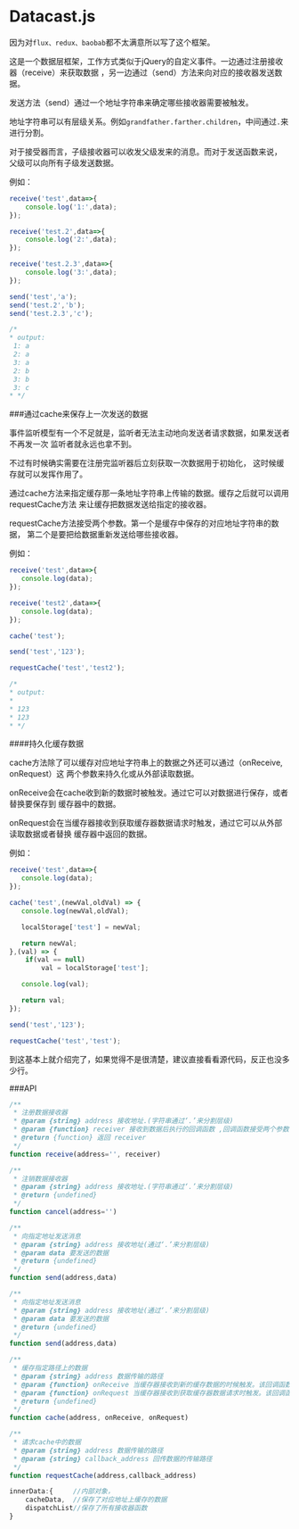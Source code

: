 # Datacast.js
因为对`flux、redux、baobab`都不太满意所以写了这个框架。

这是一个数据层框架，工作方式类似于jQuery的自定义事件。一边通过注册接收器（receive）来获取数据
，另一边通过（send）方法来向对应的接收器发送数据。

发送方法（send）通过一个地址字符串来确定哪些接收器需要被触发。

地址字符串可以有层级关系。例如`grandfather.farther.children`，中间通过`.`来进行分割。

对于接受器而言，子级接收器可以收发父级发来的消息。而对于发送函数来说，
父级可以向所有子级发送数据。

例如：
```javascript
receive('test',data=>{
    console.log('1:',data);
});

receive('test.2',data=>{
    console.log('2:',data);
});

receive('test.2.3',data=>{
    console.log('3:',data);
});

send('test','a');
send('test.2','b');
send('test.2.3','c');

/*
* output:
 1: a
 2: a
 3: a
 2: b
 3: b
 3: c
* */
```

###通过cache来保存上一次发送的数据

事件监听模型有一个不足就是，监听者无法主动地向发送者请求数据，如果发送者不再发一次
监听者就永远也拿不到。

不过有时候确实需要在注册完监听器后立刻获取一次数据用于初始化，
这时候缓存就可以发挥作用了。

通过cache方法来指定缓存那一条地址字符串上传输的数据。缓存之后就可以调用requestCache方法
来让缓存把数据发送给指定的接收器。

requestCache方法接受两个参数。第一个是缓存中保存的对应地址字符串的数据，
第二个是要把给数据重新发送给哪些接收器。

例如：

```javascript
receive('test',data=>{
   console.log(data);
});

receive('test2',data=>{
   console.log(data);
});

cache('test');

send('test','123');

requestCache('test','test2');

/*
* output:
*
* 123
* 123
* */
```
####持久化缓存数据

cache方法除了可以缓存对应地址字符串上的数据之外还可以通过（onReceive, onRequest）这
两个参数来持久化或从外部读取数据。

onReceive会在cache收到新的数据时被触发。通过它可以对数据进行保存，或者替换要保存到
缓存器中的数据。

onRequest会在当缓存器接收到获取缓存器数据请求时触发，通过它可以从外部读取数据或者替换
缓存器中返回的数据。

例如：

```javascript
receive('test',data=>{
   console.log(data);
});

cache('test',(newVal,oldVal) => {
   console.log(newVal,oldVal);

   localStorage['test'] = newVal;

   return newVal;
},(val) => {
    if(val == null)
        val = localStorage['test'];

   console.log(val);

   return val;
});

send('test','123');

requestCache('test','test');
```

到这基本上就介绍完了，如果觉得不是很清楚，建议直接看看源代码，反正也没多少行。

###API
```javascript
/**
 * 注册数据接收器
 * @param {string} address 接收地址.(字符串通过‘.’来分割层级)
 * @param {function} receiver 接收到数据后执行的回调函数 ,回调函数接受两个参数（data:数据，address:接收到的地址字符串）
 * @return {function} 返回 receiver
 */
function receive(address='', receiver)
```

```javascript
/**
 * 注销数据接收器
 * @param {string} address 接收地址.(字符串通过‘.’来分割层级)
 * @return {undefined}
 */
function cancel(address='')
```

```javascript
/**
 * 向指定地址发送消息
 * @param {string} address 接收地址(通过‘.’来分割层级)
 * @param data 要发送的数据
 * @return {undefined}
 */
function send(address,data)
```

```javascript
/**
 * 向指定地址发送消息
 * @param {string} address 接收地址(通过‘.’来分割层级)
 * @param data 要发送的数据
 * @return {undefined}
 */
function send(address,data)
```

```javascript
/**
 * 缓存指定路径上的数据
 * @param {string} address 数据传输的路径
 * @param {function} onReceive 当缓存器接收到新的缓存数据的时候触发。该回调函数接受两个参数（newValue:新值，oldValue：旧值） 执行完后需要返回一个值来替换缓存器中的值
 * @param {function} onRequest 当缓存器接收到获取缓存器数据请求时触发。该回调函数接受一个参数（Value:缓存的值） 执行完后需要返回一个值来返回给请求者
 * @return {undefined}
 */
function cache(address, onReceive, onRequest)
```

```javascript
/**
 * 请求cache中的数据
 * @param {string} address 数据传输的路径
 * @param {string} callback_address 回传数据的传输路径
 */
function requestCache(address,callback_address)
```

```javascript
innerData:{     //内部对象，
    cacheData,  //保存了对应地址上缓存的数据
    dispatchList//保存了所有接收器函数
}
```